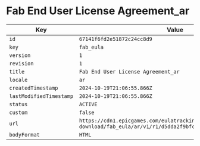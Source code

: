 # Fab End User License Agreement_ar

| Key | Value |
| --- | ----- |
| `id` | `67141f6fd2e51872c24cc8d9` |
| `key` | `fab_eula` |
| `version` | `1` |
| `revision` | `1` |
| `title` | `Fab End User License Agreement_ar` |
| `locale` | `ar` |
| `createdTimestamp` | `2024-10-19T21:06:55.866Z` |
| `lastModifiedTimestamp` | `2024-10-19T21:06:55.866Z` |
| `status` | `ACTIVE` |
| `custom` | `false` |
| `url` | `https://cdn1.epicgames.com/eulatracking-download/fab_eula/ar/v1/r1/d5dda2f9bfc239fee5fbdb6d975d904c.pdf` |
| `bodyFormat` | `HTML` |

